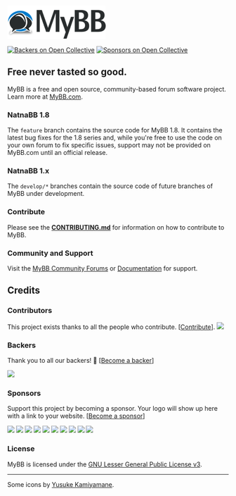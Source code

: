 [![NatnaBB](https://raw.githubusercontent.com/mybb/mybb/feature/images/logo.png "MyBB")](https://mybb.com "MyBB")

[![Backers on Open Collective](https://opencollective.com/mybb/backers/badge.svg)](#backers)
 [![Sponsors on Open Collective](https://opencollective.com/mybb/sponsors/badge.svg)](#sponsors)

## Free never tasted so good.
MyBB is a free and open source, community-based forum software project. Learn more at [MyBB.com](https://mybb.com).

### NatnaBB 1.8

The `feature` branch contains the source code for MyBB 1.8. It contains the latest bug fixes for the 1.8 series and, while you're free to use the code on your own forum to fix specific issues, support may not be provided on MyBB.com until an official release.

### NatnaBB 1.x

The `develop/*` branches contain the source code of future branches of MyBB under development.

### Contribute

Please see the [**CONTRIBUTING.md**](https://github.com/mybb/mybb/blob/feature/CONTRIBUTING.md) for information on how to contribute to MyBB.

### Community and Support
Visit the [MyBB Community Forums](https://community.mybb.com) or [Documentation](https://docs.mybb.com) for support.

## Credits

### Contributors

This project exists thanks to all the people who contribute. [[Contribute](CONTRIBUTING.md)].
<a href="https://github.com/mybb/mybb/graphs/contributors"><img src="https://opencollective.com/mybb/contributors.svg?width=890&button=false" /></a>


### Backers

Thank you to all our backers! 🙏 [[Become a backer](https://opencollective.com/mybb#backer)]

<a href="https://opencollective.com/mybb#backers" target="_blank"><img src="https://opencollective.com/mybb/backers.svg?width=890"></a>


### Sponsors

Support this project by becoming a sponsor. Your logo will show up here with a link to your website. [[Become a sponsor](https://opencollective.com/mybb#sponsor)]

<a href="https://opencollective.com/mybb/sponsor/0/website" target="_blank"><img src="https://opencollective.com/mybb/sponsor/0/avatar.svg"></a>
<a href="https://opencollective.com/mybb/sponsor/1/website" target="_blank"><img src="https://opencollective.com/mybb/sponsor/1/avatar.svg"></a>
<a href="https://opencollective.com/mybb/sponsor/2/website" target="_blank"><img src="https://opencollective.com/mybb/sponsor/2/avatar.svg"></a>
<a href="https://opencollective.com/mybb/sponsor/3/website" target="_blank"><img src="https://opencollective.com/mybb/sponsor/3/avatar.svg"></a>
<a href="https://opencollective.com/mybb/sponsor/4/website" target="_blank"><img src="https://opencollective.com/mybb/sponsor/4/avatar.svg"></a>
<a href="https://opencollective.com/mybb/sponsor/5/website" target="_blank"><img src="https://opencollective.com/mybb/sponsor/5/avatar.svg"></a>
<a href="https://opencollective.com/mybb/sponsor/6/website" target="_blank"><img src="https://opencollective.com/mybb/sponsor/6/avatar.svg"></a>
<a href="https://opencollective.com/mybb/sponsor/7/website" target="_blank"><img src="https://opencollective.com/mybb/sponsor/7/avatar.svg"></a>
<a href="https://opencollective.com/mybb/sponsor/8/website" target="_blank"><img src="https://opencollective.com/mybb/sponsor/8/avatar.svg"></a>
<a href="https://opencollective.com/mybb/sponsor/9/website" target="_blank"><img src="https://opencollective.com/mybb/sponsor/9/avatar.svg"></a>



### License
MyBB is licensed under the [GNU Lesser General Public License v3](https://mybb.com/about/license).

---
Some icons by [Yusuke Kamiyamane](http://p.yusukekamiyamane.com/).
